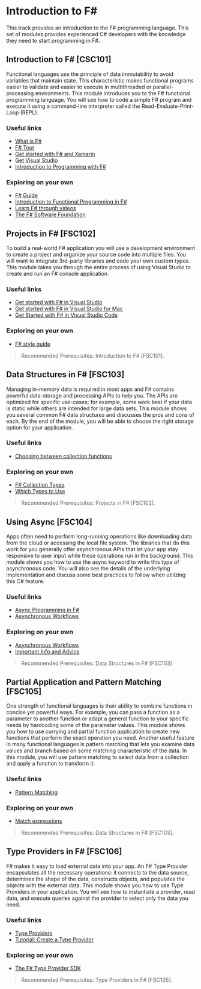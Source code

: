 # Introduction to F#

This track provides an introduction to the F# programming language. This set of modules provides experienced C# developers with the knowledge they need to start programming in F#.

## Introduction to F# [CSC101]

Functional languages use the principle of data immutability to avoid variables that maintain state. This characteristic makes functional programs easier to validate and easier to execute in multithreaded or parallel-processing environments. This module introduces you to the F# functional programming language. You will see how to code a simple F# program and execute it using a command-line interpreter called the Read-Evaluate-Print-Loop (REPL). 

### Useful links

- [What is F#](https://docs.microsoft.com/en-us/dotnet/fsharp/what-is-fsharp)
- [F# Tour](https://docs.microsoft.com/en-us/dotnet/fsharp/tour)
- [Get started with F# and Xamarin](https://docs.microsoft.com/xamarin/cross-platform/platform/fsharp/)
-	[Get Visual Studio](https://visualstudio.microsoft.com/vs/) 
- [Introduction to Programming with F#](https://www.youtube.com/watch?v=Teak30_pXHk&list=PLEoMzSkcN8oNiJ67Hd7oRGgD1d4YBxYGC)

### Exploring on your own

- [F# Guide](https://docs.microsoft.com/en-us/dotnet/fsharp/)
- [Introduction to Functional Programming in F#](https://docs.microsoft.com/en-us/dotnet/fsharp/introduction-to-functional-programming/)
- [Learn F# through videos](https://docs.microsoft.com/en-us/dotnet/fsharp/#learn-f-through-videos)
- [The F# Software Foundation](https://fsharp.org/)

##  Projects in F# [FSC102]

To build a real-world F# application you will use a development environment to create a project and organize your source code into multiple files. You will want to integrate 3rd-party libraries and code your own custom types. This module takes you through the entire process of using Visual Studio to create and run an F# console application.

### Useful links

- [Get started with F# in Visual Studio](https://docs.microsoft.com/en-us/dotnet/fsharp/get-started/get-started-visual-studio)
- [Get started with F# in Visual Studio for Mac](https://docs.microsoft.com/en-us/dotnet/fsharp/get-started/get-started-with-visual-studio-for-mac)
- [Get Started with F# in Visual Studio Code](https://docs.microsoft.com/en-us/dotnet/fsharp/get-started/get-started-vscode)

### Exploring on your own

- [F# style guide](https://docs.microsoft.com/en-us/dotnet/fsharp/style-guide/)

> Recommended Prerequisites: Introduction to F# [FSC101].

## Data Structures in F# [FSC103]

Managing in-memory data is required in most apps and F# contains powerful data-storage and processing APIs to help you. The APIs are optimized for specific use-cases; for example, some work best if your data is static while others are intended for large data sets. This module shows you several common F# data structures and discusses the pros and cons of each. By the end of the module, you will be able to choose the right storage option for your application.

### Useful links

- [Choosing between collection functions](https://fsharpforfunandprofit.com/posts/list-module-functions/)

### Exploring on your own

- [F# Collection Types](https://docs.microsoft.com/en-us/dotnet/fsharp/language-reference/fsharp-collection-types)
- [Which Types to Use](https://docs.microsoft.com/en-us/dotnet/fsharp/tour#which-types-to-use)

> Recommended Prerequisites: Projects in F# [FSC102].

## Using Async [FSC104]

Apps often need to perform long-running operations like downloading data from the cloud or accessing the local file system. The libraries that do this work for you generally offer asynchronous APIs that let your app stay responsive to user input while these operations run in the background. This module shows you how to use the async keyword to write this type of asynchronous code. You will also see the details of the underlying implementation and discuss some best practices to follow when utilizing this C# feature.

### Useful links

- [Async Programming in F#](https://docs.microsoft.com/en-us/dotnet/fsharp/tutorials/asynchronous-and-concurrent-programming/async)
- [Asynchronous Workflows](https://docs.microsoft.com/en-us/dotnet/fsharp/language-reference/asynchronous-workflows)

### Exploring on your own

- [Asynchronous Workflows](https://docs.microsoft.com/en-us/dotnet/fsharp/language-reference/asynchronous-workflows)
- [Important Info and Advice](https://docs.microsoft.com/en-us/dotnet/fsharp/tutorials/asynchronous-and-concurrent-programming/async#important-info-and-advice)


> Recommended Prerequisites: Data Structures in F# [FSC103]

##  Partial Application and Pattern Matching [FSC105]

One strength of functional languages is their ability to combine functions in concise yet powerful ways. For example, you can pass a function as a parameter to another function or adapt a general function to your specific needs by hardcoding some of the parameter values. This module shows you how to use currying and partial function application to create new functions that perform the exact operation you need. Another useful feature in many functional languages is pattern matching that lets you examine data values and branch based on some matching characteristic of the data. In this module, you will use pattern matching to select data from a collection and apply a function to transform it.

### Useful links

- [Pattern Matching](https://docs.microsoft.com/en-us/dotnet/fsharp/language-reference/pattern-matching)


### Exploring on your own

- [Match expressions](https://docs.microsoft.com/en-us/dotnet/fsharp/language-reference/match-expressions)

> Recommended Prerequisites: Data Structures in F# [FSC103].

##  Type Providers in F# [FSC106]

F# makes it easy to load external data into your app. An F# Type Provider encapsulates all the necessary operations: it connects to the data source, determines the shape of the data, constructs objects, and populates the objects with the external data. This module shows you how to use Type Providers in your application. You will see how to instantiate a provider, read data, and execute queries against the provider to select only the data you need.

### Useful links

- [Type Providers](https://docs.microsoft.com/en-us/dotnet/fsharp/tutorials/type-providers/)
- [Tutorial: Create a Type Provider](https://docs.microsoft.com/en-us/dotnet/fsharp/tutorials/type-providers/creating-a-type-provider)

### Exploring on your own

- [The F# Type Provider SDK](https://github.com/fsprojects/FSharp.TypeProviders.SDK)

> Recommended Prerequisites: Type Providers in F# [FSC105].

